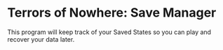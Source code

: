 # Terrors of Nowhere: Save Manager
 
This program will keep track of your Saved States so you can play and recover your data later.